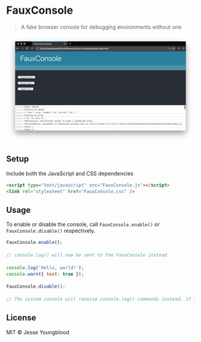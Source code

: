 # FauxConsole

> A fake browser console for debugging environments without one

<p align="center">
<img src="docs/screenshot.png" width="600" />
</p>

## Setup

Include both the JavaScript and CSS dependencies

```html
<script type="text/javascript" src="FauxConsole.js"></script>
<link rel="stylesheet" href="FauxConsole.css" />
```

## Usage

To enable or disable the console, call `FauxConsole.enable()` or `FauxConsole.disable()` respectively.

```javascript
FauxConsole.enable();

// console.log() will now be sent to the FauxConsole instead

console.log('Hello, world!');
console.warn({ test: true });

FauxConsole.disable();

// The system console will receive console.log() commands instead, if it exists
```

## License

MIT © Jesse Youngblood
